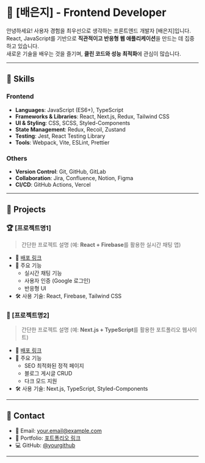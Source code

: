 # 🌟 [배은지] - Frontend Developer

안녕하세요! 사용자 경험을 최우선으로 생각하는 프론트엔드 개발자 [배은지]입니다.  
React, JavaScript를 기반으로 **직관적이고 반응형 웹 애플리케이션**을 만드는 데 집중하고 있습니다.  
새로운 기술을 배우는 것을 즐기며, **클린 코드와 성능 최적화**에 관심이 많습니다.  

---

## 🚀 Skills
### Frontend
- **Languages**: JavaScript (ES6+), TypeScript
- **Frameworks & Libraries**: React, Next.js, Redux, Tailwind CSS
- **UI & Styling**: CSS, SCSS, Styled-Components
- **State Management**: Redux, Recoil, Zustand
- **Testing**: Jest, React Testing Library
- **Tools**: Webpack, Vite, ESLint, Prettier

### Others
- **Version Control**: Git, GitHub, GitLab
- **Collaboration**: Jira, Confluence, Notion, Figma
- **CI/CD**: GitHub Actions, Vercel

---

## 💼 Projects
### 🏆 [프로젝트명1]
> 간단한 프로젝트 설명 (예: **React + Firebase**를 활용한 실시간 채팅 앱)

- 🔗 [배포 링크](https://example.com)
- 📌 주요 기능
  - 실시간 채팅 기능
  - 사용자 인증 (Google 로그인)
  - 반응형 UI
- 🛠️ 사용 기술: React, Firebase, Tailwind CSS

### 🎨 [프로젝트명2]
> 간단한 프로젝트 설명 (예: **Next.js + TypeScript**를 활용한 포트폴리오 웹사이트)

- 🔗 [배포 링크](https://example.com)
- 📌 주요 기능
  - SEO 최적화된 정적 페이지
  - 블로그 게시글 CRUD
  - 다크 모드 지원
- 🛠️ 사용 기술: Next.js, TypeScript, Styled-Components

---

## 📌 Contact
- 📧 Email: your.email@example.com
- 🔗 Portfolio: [포트폴리오 링크](https://example.com)
- 💻 GitHub: [@yourgithub](https://github.com/yourgithub)

---
